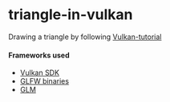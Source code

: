 # triangle-in-vulkan
Drawing a triangle by following [Vulkan-tutorial](https://vulkan-tutorial.com/Drawing_a_triangle) 

#### Frameworks used
 -  [Vulkan SDK](https://vulkan.lunarg.com/)
 -  [GLFW binaries](https://www.glfw.org/)
 -  [GLM](https://github.com/g-truc/glm)
